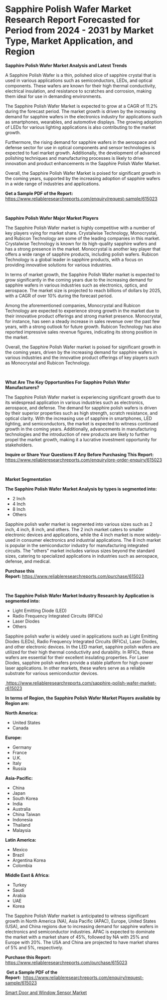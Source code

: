 <p><h1>Sapphire Polish Wafer Market Research Report Forecasted for Period from 2024 -  2031 by Market Type, Market Application, and Region</h1></p><p><strong>Sapphire Polish Wafer Market Analysis and Latest Trends</strong></p>
<p><p>A Sapphire Polish Wafer is a thin, polished slice of sapphire crystal that is used in various applications such as semiconductors, LEDs, and optical components. These wafers are known for their high thermal conductivity, electrical insulation, and resistance to scratches and corrosion, making them ideal for use in demanding environments.</p><p>The Sapphire Polish Wafer Market is expected to grow at a CAGR of 11.2% during the forecast period. The market growth is driven by the increasing demand for sapphire wafers in the electronics industry for applications such as smartphones, wearables, and automotive displays. The growing adoption of LEDs for various lighting applications is also contributing to the market growth.</p><p>Furthermore, the rising demand for sapphire wafers in the aerospace and defense sector for use in optical components and sensor technologies is expected to fuel market growth. Additionally, the development of advanced polishing techniques and manufacturing processes is likely to drive innovation and product enhancements in the Sapphire Polish Wafer Market.</p><p>Overall, the Sapphire Polish Wafer Market is poised for significant growth in the coming years, supported by the increasing adoption of sapphire wafers in a wide range of industries and applications.</p></p>
<p><strong>Get a Sample PDF of the Report:&nbsp;</strong> <a href="https://www.reliableresearchreports.com/enquiry/request-sample/615023">https://www.reliableresearchreports.com/enquiry/request-sample/615023</a></p>
<p>&nbsp;</p>
<p><strong>Sapphire Polish Wafer Major Market Players</strong></p>
<p><p>The Sapphire Polish Wafer market is highly competitive with a number of key players vying for market share. Crystalwise Technology, Monocrystal, and Rubicon Technology are some of the leading companies in this market. Crystalwise Technology is known for its high-quality sapphire wafers and has a strong presence in the market. Monocrystal is another key player that offers a wide range of sapphire products, including polish wafers. Rubicon Technology is a global leader in sapphire products, with a focus on providing innovative solutions for various industries.</p><p>In terms of market growth, the Sapphire Polish Wafer market is expected to grow significantly in the coming years due to the increasing demand for sapphire wafers in various industries such as electronics, optics, and aerospace. The market size is projected to reach billions of dollars by 2025, with a CAGR of over 10% during the forecast period.</p><p>Among the aforementioned companies, Monocrystal and Rubicon Technology are expected to experience strong growth in the market due to their innovative product offerings and strong market presence. Monocrystal, for instance, has seen a steady increase in sales revenue over the past few years, with a strong outlook for future growth. Rubicon Technology has also reported impressive sales revenue figures, indicating its strong position in the market.</p><p>Overall, the Sapphire Polish Wafer market is poised for significant growth in the coming years, driven by the increasing demand for sapphire wafers in various industries and the innovative product offerings of key players such as Monocrystal and Rubicon Technology.</p></p>
<p>&nbsp;</p>
<p><strong>What Are The Key Opportunities For Sapphire Polish Wafer Manufacturers?</strong></p>
<p><p>The Sapphire Polish Wafer market is experiencing significant growth due to its widespread application in various industries such as electronics, aerospace, and defense. The demand for sapphire polish wafers is driven by their superior properties such as high strength, scratch resistance, and optical clarity. With the increasing use of sapphire in smartphones, LED lighting, and semiconductors, the market is expected to witness continued growth in the coming years. Additionally, advancements in manufacturing technologies and the introduction of new products are likely to further propel the market growth, making it a lucrative investment opportunity for stakeholders.</p></p>
<p><strong>Inquire or Share Your Questions If Any Before Purchasing This Report:</strong> <a href="https://www.reliableresearchreports.com/enquiry/pre-order-enquiry/615023">https://www.reliableresearchreports.com/enquiry/pre-order-enquiry/615023</a></p>
<p>&nbsp;</p>
<p><strong>Market Segmentation</strong></p>
<p><strong>The Sapphire Polish Wafer Market Analysis by types is segmented into:</strong></p>
<p><ul><li>2 Inch</li><li>4 Inch</li><li>8 Inch</li><li>Others</li></ul></p>
<p><p>Sapphire polish wafer market is segmented into various sizes such as 2 inch, 4 inch, 8 inch, and others. The 2 inch market caters to smaller electronic devices and applications, while the 4 inch market is more widely-used in consumer electronics and industrial applications. The 8 inch market is popular in the semiconductor industry for manufacturing integrated circuits. The "others" market includes various sizes beyond the standard sizes, catering to specialized applications in industries such as aerospace, defense, and medical.</p></p>
<p><strong>Purchase this Report:&nbsp;</strong><a href="https://www.reliableresearchreports.com/purchase/615023">https://www.reliableresearchreports.com/purchase/615023</a></p>
<p>&nbsp;</p>
<p><strong>The Sapphire Polish Wafer Market Industry Research by Application is segmented into:</strong></p>
<p><ul><li>Light Emitting Diode (LED)</li><li>Radio Frequency Integrated Circuits (RFICs)</li><li>Laser Diodes</li><li>Others</li></ul></p>
<p><p>Sapphire polish wafer is widely used in applications such as Light Emitting Diodes (LEDs), Radio Frequency Integrated Circuits (RFICs), Laser Diodes, and other electronic devices. In the LED market, sapphire polish wafers are utilized for their high thermal conductivity and durability. In RFICs, these wafers are essential for their excellent insulating properties. For Laser Diodes, sapphire polish wafers provide a stable platform for high-power laser applications. In other markets, these wafers serve as a reliable substrate for various semiconductor devices.</p></p>
<p><a href="https://www.reliableresearchreports.com/sapphire-polish-wafer-market-r615023">&nbsp;https://www.reliableresearchreports.com/sapphire-polish-wafer-market-r615023</a></p>
<p><strong>In terms of Region, the Sapphire Polish Wafer Market Players available by Region are:</strong></p>
<p>
    <p> <strong> North America: </strong>
        <ul>
            <li>United States</li>
            <li>Canada</li>
        </ul>
        </p> 
    <p> <strong> Europe: </strong>
        <ul>
            <li>Germany</li>
            <li>France</li>
            <li>U.K.</li>
            <li>Italy</li>
            <li>Russia</li>
        </ul>
        </p> 
    <p> <strong> Asia-Pacific: </strong>
        <ul>
            <li>China</li>
            <li>Japan</li>
            <li>South Korea</li>
            <li>India</li>
            <li>Australia</li>
            <li>China Taiwan</li>
            <li>Indonesia</li>
            <li>Thailand</li>
            <li>Malaysia</li>
        </ul>
        </p> 
    <p> <strong> Latin America: </strong>
        <ul>
            <li>Mexico</li>
            <li>Brazil</li>
            <li>Argentina Korea</li>
            <li>Colombia</li>
        </ul>
        </p> 
    <p> <strong> Middle East & Africa: </strong>
        <ul>
            <li>Turkey</li>
            <li>Saudi</li>
            <li>Arabia</li>
            <li>UAE</li>
            <li>Korea</li>
        </ul>
    </p>
    </p>
<p><p>The Sapphire Polish Wafer market is anticipated to witness significant growth in North America (NA), Asia Pacific (APAC), Europe, United States (USA), and China regions due to increasing demand for sapphire wafers in electronics and semiconductor industries. APAC is expected to dominate the market with a market share of 45%, followed by NA with 25% and Europe with 20%. The USA and China are projected to have market shares of 5% and 5%, respectively.</p></p>
<p><strong>Purchase this Report: </strong><a href="https://www.reliableresearchreports.com/purchase/615023">https://www.reliableresearchreports.com/purchase/615023</a></p>
<p>&nbsp;<strong>Get a Sample PDF of the Report:&nbsp;&nbsp;</strong><a href="https://www.reliableresearchreports.com/enquiry/request-sample/615023">https://www.reliableresearchreports.com/enquiry/request-sample/615023</a></p>
<p><strong></strong></p>
<p><p><a href="https://issuu.com/reportprime-2/docs/smart-door-and-window-sensor-market-size-2030.pptx">Smart Door and Window Sensor Market</a></p></p>